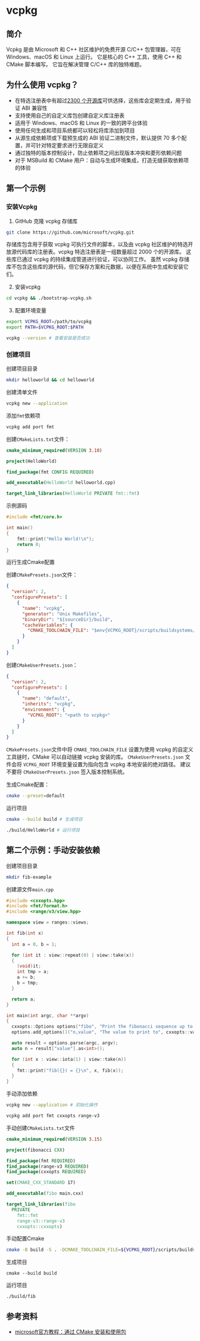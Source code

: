 # vcpkg

## 简介

Vcpkg 是由 Microsoft 和 C++ 社区维护的免费开源 C/C++ 包管理器，可在 Windows、macOS 和 Linux 上运行。 它是核心的 C++ 工具，使用 C++ 和 CMake 脚本编写。 它旨在解决管理 C/C++ 库的独特难题。

## 为什么使用 vcpkg？

- 在特选注册表中有超过[2300 个开源库](https://github.com/microsoft/vcpkg/tree/master/ports)可供选择，这些库会定期生成，用于验证 ABI 兼容性
- 支持使用自己的自定义库包创建自定义库注册表
- 适用于 Windows、macOS 和 Linux 的一致的跨平台体验
- 使用任何生成和项目系统都可以轻松将库添加到项目
- 从源生成依赖项或下载预生成的 ABI 验证二进制文件，默认提供 70 多个配置，并可针对特定要求进行无限自定义
- 通过独特的版本控制设计，防止依赖项之间出现版本冲突和菱形依赖问题
- 对于 MSBuild 和 CMake 用户：自动与生成环境集成，打造无缝获取依赖项的体验

## 第一个示例

### 安装Vcpkg

1. GitHub 克隆 vcpkg 存储库

```bash
git clone https://github.com/microsoft/vcpkg.git
```

存储库包含用于获取 vcpkg 可执行文件的脚本，以及由 vcpkg 社区维护的特选开放源代码库的注册表。vcpkg 特选注册表是一组数量超过 2000 个的开源库。 这些库已通过 vcpkg 的持续集成管道进行验证，可以协同工作。 虽然 vcpkg 存储库不包含这些库的源代码，但它保存方案和元数据，以便在系统中生成和安装它们。

2. 安装vcpkg
```bash
cd vcpkg && ./bootstrap-vcpkg.sh
```

3. 配置环境变量
```bash
export VCPKG_ROOT=/path/to/vcpkg
export PATH=$VCPKG_ROOT:$PATH

vcpkg --version # 查看安装是否成功
```

### 创建项目

创建项目目录

```bash
mkdir helloworld && cd helloworld
```

创建清单文件

```bash
vcpkg new --application
```

添加`fmt`依赖项

```bash
vcpkg add port fmt
```

创建`CMakeLists.txt`文件：

```cmake
cmake_minimum_required(VERSION 3.10)

project(HelloWorld)

find_package(fmt CONFIG REQUIRED)

add_executable(HelloWorld helloworld.cpp)

target_link_libraries(HelloWorld PRIVATE fmt::fmt)
```

示例源码

```cpp
#include <fmt/core.h>

int main()
{
    fmt::print("Hello World!\n");
    return 0;
}
```

运行生成Cmake配置

创建`CMakePresets.json`文件：

```json
{
  "version": 2,
  "configurePresets": [
    {
      "name": "vcpkg",
      "generator": "Unix Makefiles",
      "binaryDir": "${sourceDir}/build",
      "cacheVariables": {
        "CMAKE_TOOLCHAIN_FILE": "$env{VCPKG_ROOT}/scripts/buildsystems/vcpkg.cmake"
      }
    }
  ]
}
```

创建`CMakeUserPresets.json`：

```json
{
  "version": 2,
  "configurePresets": [
    {
      "name": "default",
      "inherits": "vcpkg",
      "environment": {
        "VCPKG_ROOT": "<path to vcpkg>"
      }
    }
  ]
}
```

`CMakePresets.json`文件中将 `CMAKE_TOOLCHAIN_FILE` 设置为使用 vcpkg 的自定义工具链时，CMake 可以自动链接 vcpkg 安装的库。 `CMakeUserPresets.json` 文件会将 `VCPKG_ROOT` 环境变量设置为指向包含 vcpkg 本地安装的绝对路径。 建议不要将 `CMakeUserPresets.json` 签入版本控制系统。

生成Cmake配置：

```bash
cmake --preset=default
```

运行项目

```bash
cmake --build build # 生成项目

./build/HelloWorld # 运行项目
```

## 第二个示例：手动安装依赖

创建项目目录

```bash
mkdir fib-example
```

创建源文件`main.cpp`

```cpp
#include <cxxopts.hpp>
#include <fmt/format.h>
#include <range/v3/view.hpp>

namespace view = ranges::views;

int fib(int x)
{
  int a = 0, b = 1;

  for (int it : view::repeat(0) | view::take(x))
  {
    (void)it;
    int tmp = a;
    a += b;
    b = tmp;
  }

  return a;
}

int main(int argc, char **argv)
{
  cxxopts::Options options("fibo", "Print the fibonacci sequence up to a value 'n'");
  options.add_options()("n,value", "The value to print to", cxxopts::value<int>()->default_value("10"));

  auto result = options.parse(argc, argv);
  auto n = result["value"].as<int>();

  for (int x : view::iota(1) | view::take(n))
  {
    fmt::print("fib({}) = {}\n", x, fib(x));
  }
}
```

手动添加依赖

```bash
vcpkg new --application # 初始化操作

vcpkg add port fmt cxxopts range-v3
```

手动创建`CMakeLists.txt`文件

```Cmake
cmake_minimum_required(VERSION 3.15)

project(fibonacci CXX)

find_package(fmt REQUIRED)
find_package(range-v3 REQUIRED)
find_package(cxxopts REQUIRED)

set(CMAKE_CXX_STANDARD 17)

add_executable(fibo main.cxx)

target_link_libraries(fibo
  PRIVATE
    fmt::fmt
    range-v3::range-v3
    cxxopts::cxxopts)
```

手动配置Cmake

```bash
cmake -B build -S . -DCMAKE_TOOLCHAIN_FILE=${VCPKG_ROOT}/scripts/buildsystems/vcpkg.cmake
```

生成项目

```
cmake --build build
```

运行项目

```
./build/fib
```

## 参考资料

- [microsoft官方教程：通过 CMake 安装和使用包](https://learn.microsoft.com/zh-cn/vcpkg/get_started/get-started?pivots=shell-bash)